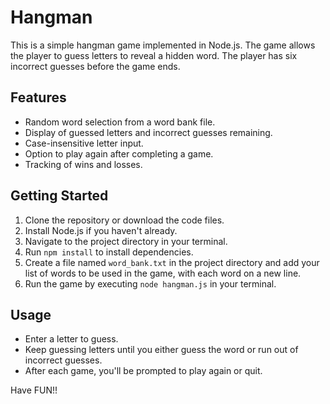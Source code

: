# Hangman 
This is a simple hangman game implemented in Node.js. 
The game allows the player to guess letters to reveal a hidden word. 
The player has six incorrect guesses before the game ends. 
## Features 
- Random word selection from a word bank file. 
- Display of guessed letters and incorrect guesses remaining. 
- Case-insensitive letter input. 
- Option to play again after completing a game. 
- Tracking of wins and losses. 


## Getting Started 
1. Clone the repository or download the code files. 
2. Install Node.js if you haven't already. 
3. Navigate to the project directory in your terminal. 
4. Run `npm install` to install dependencies. 
5. Create a file named `word_bank.txt` in the project directory and add your list of words to be used in the game, with each word on a new line. 
6. Run the game by executing `node hangman.js` in your terminal. 

## Usage 
- Enter a letter to guess. 
- Keep guessing letters until you either guess the word or run out of incorrect guesses. 
- After each game, you'll be prompted to play again or quit.


Have FUN!!